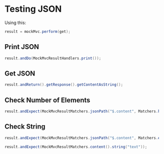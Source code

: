 # Testing JSON

Using this:

```java
result = mockMvc.perform(get);
```

## Print JSON

```java
result.andDo(MockMvcResultHandlers.print());
```

## Get JSON

```java
result.andReturn().getResponse().getContentAsString();
```

## Check Number of Elements

```java
result.andExpect(MockMvcResultMatchers.jsonPath("$.content", Matchers.hasSize(1)));
```

## Check String

```java
result.andExpect(MockMvcResultMatchers.jsonPath("$.content", Matchers.equalTo("text")));
```

```java
result.andExpect(MockMvcResultMatchers.content().string("text"));
```

